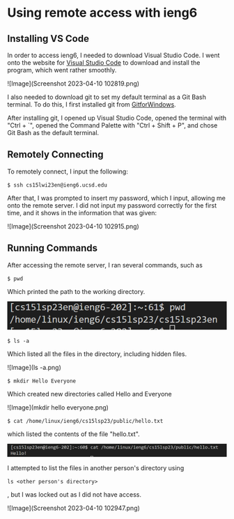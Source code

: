 # Using remote access with ieng6

## Installing VS Code
In order to access ieng6, I needed to download Visual Studio Code. I went onto the website for [Visual Studio Code](https://code.visualstudio.com/) to download and install the program, which went rather smoothly. 

![Image](Screenshot 2023-04-10 102819.png)

I also needed to download git to set my default terminal as a Git Bash terminal. To do this, I first installed git from [GitforWindows](https://gitforwindows.org). 

After installing git, I opened up Visual Studio Code, opened the terminal with "Ctrl + `", opened the Command Palette with "Ctrl + Shift + P", and chose Git Bash as the default terminal. 

## Remotely Connecting
To remotely connect, I input the following:
```
$ ssh cs15lwi23en@ieng6.ucsd.edu
```

After that, I was prompted to insert my password, which I input, allowing me onto the remote server. I did not input my password correctly for the first time, and it shows in the information that was given:

![Image](Screenshot 2023-04-10 102915.png)

## Running Commands

After accessing the remote server, I ran several commands, such as
```
$ pwd
```

Which printed the path to the working directory.

![Image](pwd.png)

```
$ ls -a
```

Which listed all the files in the directory, including hidden files. 


![Image](ls -a.png)

```
$ mkdir Hello Everyone
```

Which created new directories called Hello and Everyone

![Image](mkdir hello everyone.png)

```
$ cat /home/linux/ieng6/cs15lsp23/public/hello.txt
```
which listed the contents of the file "hello.txt".

![Image](cat.png)

I attempted to list the files in another person's directory using 
``` 
ls <other person's directory>
```
, but I was locked out as I did not have access.

![Image](Screenshot 2023-04-10 102947.png)

